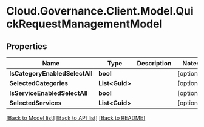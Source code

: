 # Cloud.Governance.Client.Model.QuickRequestManagementModel
## Properties

Name | Type | Description | Notes
------------ | ------------- | ------------- | -------------
**IsCategoryEnabledSelectAll** | **bool** |  | [optional] 
**SelectedCategories** | **List&lt;Guid&gt;** |  | [optional] 
**IsServiceEnabledSelectAll** | **bool** |  | [optional] 
**SelectedServices** | **List&lt;Guid&gt;** |  | [optional] 

[[Back to Model list]](../README.md#documentation-for-models) [[Back to API list]](../README.md#documentation-for-api-endpoints) [[Back to README]](../README.md)

